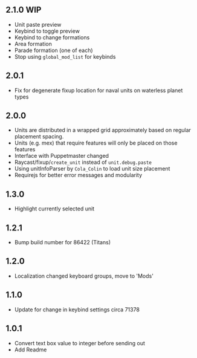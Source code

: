 ## 2.1.0 WIP

- Unit paste preview
- Keybind to toggle preview
- Keybind to change formations
- Area formation
- Parade formation (one of each)
- Stop using `global_mod_list` for keybinds

## 2.0.1

- Fix for degenerate fixup location for naval units on waterless planet types

## 2.0.0

- Units are distributed in a wrapped grid approximately based on regular placement spacing.
- Units (e.g. mex) that require features will only be placed on those features
- Interface with Puppetmaster changed
- Raycast/fixup/`create_unit` instead of `unit.debug.paste`
- Using unitInfoParser by `Cola_Colin` to load unit size placement
- Requirejs for better error messages and modularity

## 1.3.0

- Highlight currently selected unit

## 1.2.1

- Bump build number for 86422 (Titans)

## 1.2.0

- Localization changed keyboard groups, move to 'Mods'

## 1.1.0

- Update for change in keybind settings circa 71378

## 1.0.1

- Convert text box value to integer before sending out
- Add Readme
